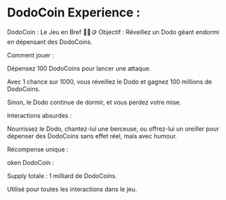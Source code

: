 # DodoCoin Experience : 

DodoCoin : Le Jeu en Bref 🦤💤🪙
Objectif : Réveillez un Dodo géant endormi en dépensant des DodoCoins.

Comment jouer :

Dépensez 100 DodoCoins pour lancer une attaque.

Avec 1 chance sur 1000, vous réveillez le Dodo et gagnez 100 millions de DodoCoins.

Sinon, le Dodo continue de dormir, et vous perdez votre mise.

Interactions absurdes :

Nourrissez le Dodo, chantez-lui une berceuse, ou offrez-lui un oreiller pour dépenser des DodoCoins sans effet réel, mais avec humour.

Récompense unique :

oken DodoCoin :

Supply totale : 1 milliard de DodoCoins.

Utilisé pour toutes les interactions dans le jeu.
